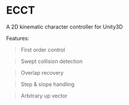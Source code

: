 # ECCT
A 2D kinematic character controller for Unity3D

Features:
>First order control

>Swept collision detection

>Overlap recovery

>Step & slope handling

>Arbitrary up vector
